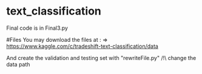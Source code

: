 text_classification
===================

Final code is in Final3.py


#Files
You may download the files at : 
=> https://www.kaggle.com/c/tradeshift-text-classification/data

And create the validation and testing set with "rewriteFile.py"
/!\ change the data path
